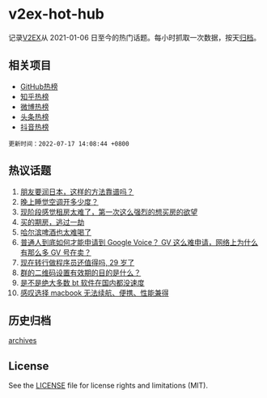 # v2ex-hot-hub

 记录[V2EX](https://www.v2ex.com/)从 2021-01-06 日至今的热门话题。每小时抓取一次数据，按天[归档](archives)。
 
 ## 相关项目

- [GitHub热榜](https://github.com/snaildev/github-hot-hub)
- [知乎热榜](https://github.com/snaildev/zhihu-hot-hub)
- [微博热榜](https://github.com/snaildev/weibo-hot-hub)
- [头条热榜](https://github.com/snaildev/toutiao-hot-hub)
- [抖音热榜](https://github.com/snaildev/douyin-hot-hub)


 `更新时间：2022-07-17 14:08:44 +0800`

## 热议话题

1. [朋友要润日本，这样的方法靠谱吗？](https://www.v2ex.com/t/866725)
1. [晚上睡觉空调开多少度？](https://www.v2ex.com/t/866631)
1. [现阶段感觉租房太难了，第一次这么强烈的想买房的欲望](https://www.v2ex.com/t/866648)
1. [买的期房，逃过一劫](https://www.v2ex.com/t/866663)
1. [哈尔滨啤酒也太难喝了](https://www.v2ex.com/t/866683)
1. [普通人到底如何才能申请到 Google Voice？ GV 这么难申请，网络上为什么有那么多 GV 号在卖？](https://www.v2ex.com/t/866625)
1. [现在转行做程序员还值得吗, 29 岁了](https://www.v2ex.com/t/866705)
1. [群的二维码设置有效期的目的是什么？](https://www.v2ex.com/t/866644)
1. [是不是绝大多数 bt 软件在国内都没速度](https://www.v2ex.com/t/866662)
1. [感叹选择 macbook 无法续航、便携、性能兼得](https://www.v2ex.com/t/866764)

## 历史归档

[archives](archives)

## License

See the [LICENSE](LICENSE) file for license rights and limitations (MIT).
